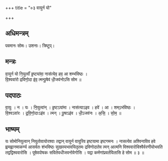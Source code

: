 +++
title = "०३ वायुर्न यो"

+++
## अधिमन्त्रम्
पवमानः सोमः। उशनाः। त्रिष्टुप्।

## मन्त्रः
वा॒युर्न यो नि॒युत्वाँ॑ इ॒ष्टया॑मा॒ नास॑त्येव॒ हव॒ आ शम्भ॑विष्ठः ।  
वि॒श्ववा॑रो द्रविणो॒दा इ॑व॒ त्मन्पू॒षेव॑ धी॒जव॑नोऽसि सोम ॥

## पदपाठः
वा॒युः । न । यः । नि॒युत्वा॑न् । इ॒ष्टऽया॑मा । नास॑त्याऽइव । हवे॑ । आ । शम्ऽभ॑विष्ठः ।  
वि॒श्वऽवा॑रः । द्र॒वि॒णो॒दाःऽइ॑व । त्मन् । पू॒षाऽइ॑व । धी॒ऽजव॑नः । अ॒सि॒ । सो॒म॒ ॥

## भाष्यम्
यः सोमोनियुत्वान् नियुतोवायोरश्वाः तद्वान् वायुर्न वायुरिव इष्टयामा इष्टगमनः । नासत्येव अश्विनाविव हवे ह्वमह्वानमाकर्ण्य आसर्वतः शंभविष्ठः सुखस्यभावयितृतमः द्रविणोदातेव त्मन् आत्मनि विश्ववारोविश्वैर्वरणीयोभवति तद्वद्विश्ववारोसि । पूषेवपोषकः सवितेवधीजवनोवेगोसि । यद्वा कर्मणांप्रवर्तयितासि हे सोम ॥ ३ ॥